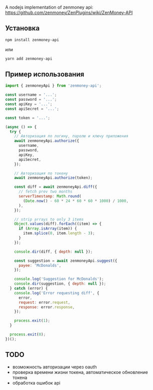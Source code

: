 A nodejs implementation of zenmoney api:
https://github.com/zenmoney/ZenPlugins/wiki/ZenMoney-API

## Установка

```bash
npm install zenmoney-api
```

или

```bash
yarn add zenmoney-api
```

## Пример использования

```js
import { zenmoneyApi } from 'zenmoney-api';

const username = '...';
const password = '...';
const apiKey = '...';
const apiSecret = '...';

const token = '...';

(async () => {
  try {
    // Авторизация по логину, паролю и ключу приложения
    await zenmoneyApi.authorize({
      username,
      password,
      apiKey,
      apiSecret,
    });

    // Авторизация по токену
    await zenmoneyApi.authorize(token);

    const diff = await zenmoneyApi.diff({
      // fetch prev two months
      serverTimestamp: Math.round(
        (Date.now() - 60 * 24 * 60 * 60 * 1000) / 1000,
      ),
    });

    // strip arrays to only 3 items
    Object.values(diff).forEach((item) => {
      if (Array.isArray(item)) {
        item.splice(0, item.length - 3);
      }
    });

    console.dir(diff, { depth: null });

    const suggestion = await zenmoneyApi.suggest({
      payee: 'McDonalds',
    });

    console.log('Suggestion for McDonalds');
    console.dir(suggestion, { depth: null });
  } catch (error) {
    console.log('Error requesting diff', {
      error,
      request: error.request,
      response: error.response,
    });

    process.exit(1);
  }

  process.exit(0);
})();
```

## TODO

- возможность авторизации через oauth
- проверка времени жизни токена, автоматическое обновление токена
- обработка ошибок api

